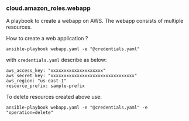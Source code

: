 ### cloud.amazon_roles.webapp

A playbook to create a webapp on AWS. The webapp consists of multiple resources.

How to create a web application ?

```
ansible-playbook webapp.yaml -e "@credentials.yaml"
```
with `credentials.yaml` describe as below:

```
aws_access_key: "xxxxxxxxxxxxxxxxxxxx"
aws_secret_key: "xxxxxxxxxxxxxxxxxxxxxxxxxxxxxxxx"
aws_region: "us-east-1"
resource_prefix: sample-prefix
```

To delete resources created above use:

```
ansible-playbook webapp.yaml -e "@credentials.yaml" -e "operation=delete"
```